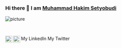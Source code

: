 ### Hi there 👋 I am [Muhammad Hakim Setyobudi](https://setyobudi.github.io)


![picture](https://raw.githubusercontent.com/saadeghi/saadeghi/master/dino.gif)

<br />

My LinkedIn <a href="https://www.linkedin.com/in/hacksetyobudi/">
  <img align="left" alt="Muhammad Hakim Setyobudi LinkdeIN" width="22px" src="https://cdn.jsdelivr.net/npm/simple-icons@v3/icons/linkedin.svg" />
</a>
My Twitter <a href="https://www.twitter.com/hacksetyobudi/">
  <img align="left" alt="Muhammad Hakim Setyobudi Twitter" width="22px" src="https://cdn.jsdelivr.net/npm/simple-icons@v3/icons/twitter.svg" />
</a>
<!--
**Setyobudi/Setyobudi** is a ✨ _special_ ✨ repository because its `README.md` (this file) appears on your GitHub profile.
<br />

Here are some ideas to get you started:

- 🔭 I’m currently working on ...
- 🌱 I’m currently learning ...
- 👯 I’m looking to collaborate on ...
- 🤔 I’m looking for help with ...
- 💬 Ask me about ...
- 📫 How to reach me: ...
- 😄 Pronouns: ...
- ⚡ Fun fact: ...
-->
